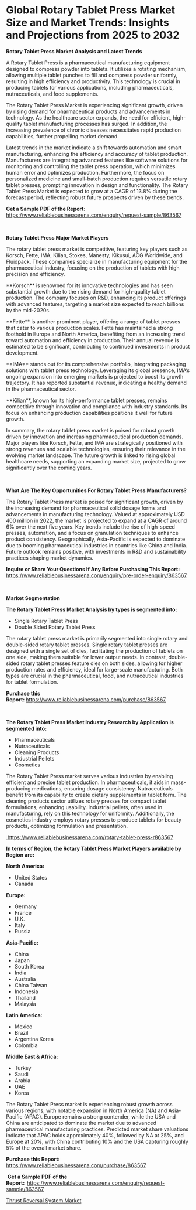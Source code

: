 <p><h1>Global Rotary Tablet Press Market Size and Market Trends: Insights and Projections from 2025 to 2032</h1></p><p><strong>Rotary Tablet Press Market Analysis and Latest Trends</strong></p>
<p><p>A Rotary Tablet Press is a pharmaceutical manufacturing equipment designed to compress powder into tablets. It utilizes a rotating mechanism, allowing multiple tablet punches to fill and compress powder uniformly, resulting in high efficiency and productivity. This technology is crucial in producing tablets for various applications, including pharmaceuticals, nutraceuticals, and food supplements.</p><p>The Rotary Tablet Press Market is experiencing significant growth, driven by rising demand for pharmaceutical products and advancements in technology. As the healthcare sector expands, the need for efficient, high-quality tablet manufacturing processes has surged. In addition, the increasing prevalence of chronic diseases necessitates rapid production capabilities, further propelling market demand.</p><p>Latest trends in the market indicate a shift towards automation and smart manufacturing, enhancing the efficiency and accuracy of tablet production. Manufacturers are integrating advanced features like software solutions for monitoring and controlling the tablet press operation, which minimizes human error and optimizes production. Furthermore, the focus on personalized medicine and small-batch production requires versatile rotary tablet presses, prompting innovation in design and functionality. The Rotary Tablet Press Market is expected to grow at a CAGR of 13.8% during the forecast period, reflecting robust future prospects driven by these trends.</p></p>
<p><strong>Get a Sample PDF of the Report:&nbsp;</strong> <a href="https://www.reliablebusinessarena.com/enquiry/request-sample/863567?utm_campaign=2530&utm_medium=2&utm_source=Github&utm_content=ia&utm_term=10042025&utm_id=rotary-tablet-press">https://www.reliablebusinessarena.com/enquiry/request-sample/863567</a></p>
<p>&nbsp;</p>
<p><strong>Rotary Tablet Press Major Market Players</strong></p>
<p><p>The rotary tablet press market is competitive, featuring key players such as Korsch, Fette, IMA, Kilian, Stokes, Manesty, Kikusui, ACG Worldwide, and Fluidpack. These companies specialize in manufacturing equipment for the pharmaceutical industry, focusing on the production of tablets with high precision and efficiency.</p><p>**Korsch** is renowned for its innovative technologies and has seen substantial growth due to the rising demand for high-quality tablet production. The company focuses on R&D, enhancing its product offerings with advanced features, targeting a market size expected to reach billions by the mid-2020s.</p><p>**Fette** is another prominent player, offering a range of tablet presses that cater to various production scales. Fette has maintained a strong foothold in Europe and North America, benefiting from an increasing trend toward automation and efficiency in production. Their annual revenue is estimated to be significant, contributing to continued investments in product development.</p><p>**IMA** stands out for its comprehensive portfolio, integrating packaging solutions with tablet press technology. Leveraging its global presence, IMA’s ongoing expansion into emerging markets is projected to boost its growth trajectory. It has reported substantial revenue, indicating a healthy demand in the pharmaceutical sector.</p><p>**Kilian**, known for its high-performance tablet presses, remains competitive through innovation and compliance with industry standards. Its focus on enhancing production capabilities positions it well for future growth.</p><p>In summary, the rotary tablet press market is poised for robust growth driven by innovation and increasing pharmaceutical production demands. Major players like Korsch, Fette, and IMA are strategically positioned with strong revenues and scalable technologies, ensuring their relevance in the evolving market landscape. The future growth is linked to rising global healthcare needs, supporting an expanding market size, projected to grow significantly over the coming years.</p></p>
<p>&nbsp;</p>
<p><strong>What Are The Key Opportunities For Rotary Tablet Press Manufacturers?</strong></p>
<p><p>The Rotary Tablet Press market is poised for significant growth, driven by the increasing demand for pharmaceutical solid dosage forms and advancements in manufacturing technology. Valued at approximately USD 400 million in 2022, the market is projected to expand at a CAGR of around 6% over the next five years. Key trends include the rise of high-speed presses, automation, and a focus on granulation techniques to enhance product consistency. Geographically, Asia-Pacific is expected to dominate due to booming pharmaceutical industries in countries like China and India. Future outlook remains positive, with investments in R&D and sustainability practices shaping market dynamics.</p></p>
<p><strong>Inquire or Share Your Questions If Any Before Purchasing This Report:</strong> <a href="https://www.reliablebusinessarena.com/enquiry/pre-order-enquiry/863567?utm_campaign=2530&utm_medium=2&utm_source=Github&utm_content=ia&utm_term=10042025&utm_id=rotary-tablet-press">https://www.reliablebusinessarena.com/enquiry/pre-order-enquiry/863567</a></p>
<p>&nbsp;</p>
<p><strong>Market Segmentation</strong></p>
<p><strong>The Rotary Tablet Press Market Analysis by types is segmented into:</strong></p>
<p><ul><li>Single Rotary Tablet Press</li><li>Double Sided Rotary Tablet Press</li></ul></p>
<p><p>The rotary tablet press market is primarily segmented into single rotary and double-sided rotary tablet presses. Single rotary tablet presses are designed with a single set of dies, facilitating the production of tablets on one side, making them suitable for lower output needs. In contrast, double-sided rotary tablet presses feature dies on both sides, allowing for higher production rates and efficiency, ideal for large-scale manufacturing. Both types are crucial in the pharmaceutical, food, and nutraceutical industries for tablet formulation.</p></p>
<p><strong>Purchase this Report:&nbsp;</strong><a href="https://www.reliablebusinessarena.com/purchase/863567?utm_campaign=2530&utm_medium=2&utm_source=Github&utm_content=ia&utm_term=10042025&utm_id=rotary-tablet-press">https://www.reliablebusinessarena.com/purchase/863567</a></p>
<p>&nbsp;</p>
<p><strong>The Rotary Tablet Press Market Industry Research by Application is segmented into:</strong></p>
<p><ul><li>Pharmaceuticals</li><li>Nutraceuticals</li><li>Cleaning Products</li><li>Industrial Pellets</li><li>Cosmetics</li></ul></p>
<p><p>The Rotary Tablet Press market serves various industries by enabling efficient and precise tablet production. In pharmaceuticals, it aids in mass-producing medications, ensuring dosage consistency. Nutraceuticals benefit from its capability to create dietary supplements in tablet form. The cleaning products sector utilizes rotary presses for compact tablet formulations, enhancing usability. Industrial pellets, often used in manufacturing, rely on this technology for uniformity. Additionally, the cosmetics industry employs rotary presses to produce tablets for beauty products, optimizing formulation and presentation.</p></p>
<p><a href="https://www.reliablebusinessarena.com/rotary-tablet-press-r863567?utm_campaign=2530&utm_medium=2&utm_source=Github&utm_content=ia&utm_term=10042025&utm_id=rotary-tablet-press">&nbsp;https://www.reliablebusinessarena.com/rotary-tablet-press-r863567</a></p>
<p><strong>In terms of Region, the Rotary Tablet Press Market Players available by Region are:</strong></p>
<p>
    <p> <strong> North America: </strong>
        <ul>
            <li>United States</li>
            <li>Canada</li>
        </ul>
        </p> 
    <p> <strong> Europe: </strong>
        <ul>
            <li>Germany</li>
            <li>France</li>
            <li>U.K.</li>
            <li>Italy</li>
            <li>Russia</li>
        </ul>
        </p> 
    <p> <strong> Asia-Pacific: </strong>
        <ul>
            <li>China</li>
            <li>Japan</li>
            <li>South Korea</li>
            <li>India</li>
            <li>Australia</li>
            <li>China Taiwan</li>
            <li>Indonesia</li>
            <li>Thailand</li>
            <li>Malaysia</li>
        </ul>
        </p> 
    <p> <strong> Latin America: </strong>
        <ul>
            <li>Mexico</li>
            <li>Brazil</li>
            <li>Argentina Korea</li>
            <li>Colombia</li>
        </ul>
        </p> 
    <p> <strong> Middle East & Africa: </strong>
        <ul>
            <li>Turkey</li>
            <li>Saudi</li>
            <li>Arabia</li>
            <li>UAE</li>
            <li>Korea</li>
        </ul>
    </p>
    </p>
<p><p>The Rotary Tablet Press market is experiencing robust growth across various regions, with notable expansion in North America (NA) and Asia-Pacific (APAC). Europe remains a strong contender, while the USA and China are anticipated to dominate the market due to advanced pharmaceutical manufacturing practices. Predicted market share valuations indicate that APAC holds approximately 40%, followed by NA at 25%, and Europe at 20%, with China contributing 10% and the USA capturing roughly 5% of the overall market share.</p></p>
<p><strong>Purchase this Report: </strong><a href="https://www.reliablebusinessarena.com/purchase/863567?utm_campaign=2530&utm_medium=2&utm_source=Github&utm_content=ia&utm_term=10042025&utm_id=rotary-tablet-press">https://www.reliablebusinessarena.com/purchase/863567</a></p>
<p>&nbsp;<strong>Get a Sample PDF of the Report:&nbsp;&nbsp;</strong><a href="https://www.reliablebusinessarena.com/enquiry/request-sample/863567?utm_campaign=2530&utm_medium=2&utm_source=Github&utm_content=ia&utm_term=10042025&utm_id=rotary-tablet-press">https://www.reliablebusinessarena.com/enquiry/request-sample/863567</a></p>
<p><strong></strong></p>
<p><p><a href="https://github.com/LilianFaulkner65/Market-Research-Report-List-2/blob/main/thrust-reversal-system-market.md?utm_campaign=2530&utm_medium=2&utm_source=Github&utm_content=ia&utm_term=10042025&utm_id=rotary-tablet-press">Thrust Reversal System Market</a></p></p>